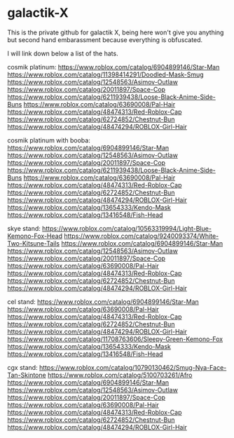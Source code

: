 # galactik-X

This is the private github for galactik X, being here won't give you anything but second hand embarassment because everything is obfuscated.

I will link down below a list of the hats.

cosmik platinum:
https://www.roblox.com/catalog/6904899146/Star-Man
https://www.roblox.com/catalog/11398414291/Doodled-Mask-Smug
https://www.roblox.com/catalog/12548563/Asimov-Outlaw
https://www.roblox.com/catalog/20011897/Space-Cop
https://www.roblox.com/catalog/6211939438/Loose-Black-Anime-Side-Buns
https://www.roblox.com/catalog/63690008/Pal-Hair
https://www.roblox.com/catalog/48474313/Red-Roblox-Cap
https://www.roblox.com/catalog/62724852/Chestnut-Bun
https://www.roblox.com/catalog/48474294/ROBLOX-Girl-Hair

cosmik platinum with booba:
https://www.roblox.com/catalog/6904899146/Star-Man
https://www.roblox.com/catalog/12548563/Asimov-Outlaw
https://www.roblox.com/catalog/20011897/Space-Cop
https://www.roblox.com/catalog/6211939438/Loose-Black-Anime-Side-Buns
https://www.roblox.com/catalog/63690008/Pal-Hair
https://www.roblox.com/catalog/48474313/Red-Roblox-Cap
https://www.roblox.com/catalog/62724852/Chestnut-Bun
https://www.roblox.com/catalog/48474294/ROBLOX-Girl-Hair
https://www.roblox.com/catalog/13654333/Kendo-Mask
https://www.roblox.com/catalog/13416548/Fish-Head

skye stand:
https://www.roblox.com/catalog/10563319994/Light-Blue-Kemono-Fox-Head
https://www.roblox.com/catalog/9240093374/White-Two-Kitsune-Tails
https://www.roblox.com/catalog/6904899146/Star-Man
https://www.roblox.com/catalog/12548563/Asimov-Outlaw
https://www.roblox.com/catalog/20011897/Space-Cop
https://www.roblox.com/catalog/63690008/Pal-Hair
https://www.roblox.com/catalog/48474313/Red-Roblox-Cap
https://www.roblox.com/catalog/62724852/Chestnut-Bun
https://www.roblox.com/catalog/48474294/ROBLOX-Girl-Hair

cel stand:
https://www.roblox.com/catalog/6904899146/Star-Man
https://www.roblox.com/catalog/63690008/Pal-Hair
https://www.roblox.com/catalog/48474313/Red-Roblox-Cap
https://www.roblox.com/catalog/62724852/Chestnut-Bun
https://www.roblox.com/catalog/48474294/ROBLOX-Girl-Hair
https://www.roblox.com/catalog/11708763606/Sleepy-Green-Kemono-Fox
https://www.roblox.com/catalog/13654333/Kendo-Mask
https://www.roblox.com/catalog/13416548/Fish-Head

cgx stand:
https://www.roblox.com/catalog/10790130462/Smug-Nya-Face-Tan-Skintone
https://www.roblox.com/catalog/5100703261/Afro
https://www.roblox.com/catalog/6904899146/Star-Man
https://www.roblox.com/catalog/12548563/Asimov-Outlaw
https://www.roblox.com/catalog/20011897/Space-Cop
https://www.roblox.com/catalog/63690008/Pal-Hair
https://www.roblox.com/catalog/48474313/Red-Roblox-Cap
https://www.roblox.com/catalog/62724852/Chestnut-Bun
https://www.roblox.com/catalog/48474294/ROBLOX-Girl-Hair
